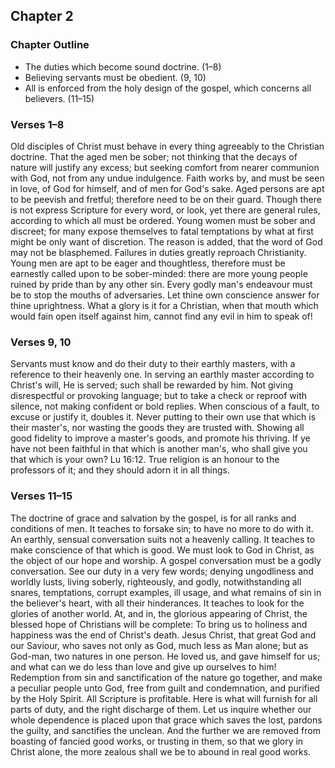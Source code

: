 ## Chapter 2

### Chapter Outline

- The duties which become sound doctrine. (1–8)
- Believing servants must be obedient. (9, 10)
- All is enforced from the holy design of the gospel, which concerns all believers. (11–15)

### Verses 1–8

Old disciples of Christ must behave in every thing agreeably to the Christian doctrine. That the aged men be sober; not thinking that the decays of nature will justify any excess; but seeking comfort from nearer communion with God, not from any undue indulgence. Faith works by, and must be seen in love, of God for himself, and of men for God's sake. Aged persons are apt to be peevish and fretful; therefore need to be on their guard. Though there is not express Scripture for every word, or look, yet there are general rules, according to which all must be ordered. Young women must be sober and discreet; for many expose themselves to fatal temptations by what at first might be only want of discretion. The reason is added, that the word of God may not be blasphemed. Failures in duties greatly reproach Christianity. Young men are apt to be eager and thoughtless, therefore must be earnestly called upon to be sober-minded: there are more young people ruined by pride than by any other sin. Every godly man's endeavour must be to stop the mouths of adversaries. Let thine own conscience answer for thine uprightness. What a glory is it for a Christian, when that mouth which would fain open itself against him, cannot find any evil in him to speak of!

### Verses 9, 10

Servants must know and do their duty to their earthly masters, with a reference to their heavenly one. In serving an earthly master according to Christ's will, He is served; such shall be rewarded by him. Not giving disrespectful or provoking language; but to take a check or reproof with silence, not making confident or bold replies. When conscious of a fault, to excuse or justify it, doubles it. Never putting to their own use that which is their master's, nor wasting the goods they are trusted with. Showing all good fidelity to improve a master's goods, and promote his thriving. If ye have not been faithful in that which is another man's, who shall give you that which is your own? Lu 16:12. True religion is an honour to the professors of it; and they should adorn it in all things.

### Verses 11–15

The doctrine of grace and salvation by the gospel, is for all ranks and conditions of men. It teaches to forsake sin; to have no more to do with it. An earthly, sensual conversation suits not a heavenly calling. It teaches to make conscience of that which is good. We must look to God in Christ, as the object of our hope and worship. A gospel conversation must be a godly conversation. See our duty in a very few words; denying ungodliness and worldly lusts, living soberly, righteously, and godly, notwithstanding all snares, temptations, corrupt examples, ill usage, and what remains of sin in the believer's heart, with all their hinderances. It teaches to look for the glories of another world. At, and in, the glorious appearing of Christ, the blessed hope of Christians will be complete: To bring us to holiness and happiness was the end of Christ's death. Jesus Christ, that great God and our Saviour, who saves not only as God, much less as Man alone; but as God-man, two natures in one person. He loved us, and gave himself for us; and what can we do less than love and give up ourselves to him! Redemption from sin and sanctification of the nature go together, and make a peculiar people unto God, free from guilt and condemnation, and purified by the Holy Spirit. All Scripture is profitable. Here is what will furnish for all parts of duty, and the right discharge of them. Let us inquire whether our whole dependence is placed upon that grace which saves the lost, pardons the guilty, and sanctifies the unclean. And the further we are removed from boasting of fancied good works, or trusting in them, so that we glory in Christ alone, the more zealous shall we be to abound in real good works.

